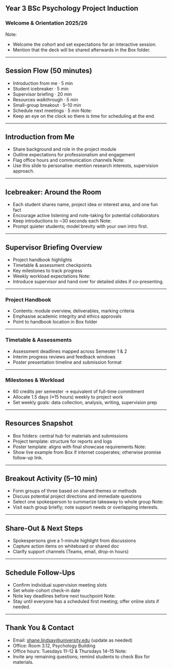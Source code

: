 ## Year 3 BSc Psychology Project Induction
### Welcome & Orientation 2025/26
Note:
- Welcome the cohort and set expectations for an interactive session.
- Mention that the deck will be shared afterwards in the Box folder.

---

## Session Flow (50 minutes)
- Introduction from me · 5 min
- Student icebreaker · 5 min
- Supervisor briefing · 20 min
- Resources walkthrough · 5 min
- Small-group breakout · 5–10 min
- Schedule next meetings · 5 min
Note:
- Keep an eye on the clock so there is time for scheduling at the end.

---

## Introduction from Me
- Share background and role in the project module
- Outline expectations for professionalism and engagement
- Flag office hours and communication channels
Note:
- Use this slide to personalise: mention research interests, supervision approach.

---

## Icebreaker: Around the Room
- Each student shares name, project idea or interest area, and one fun fact
- Encourage active listening and note-taking for potential collaborators
- Keep introductions to ~30 seconds each
Note:
- Prompt quieter students; model brevity with your own intro first.

---

## Supervisor Briefing Overview
- Project handbook highlights
- Timetable & assessment checkpoints
- Key milestones to track progress
- Weekly workload expectations
Note:
- Introduce supervisor and hand over for detailed slides if co-presenting.

------

### Project Handbook
- Contents: module overview, deliverables, marking criteria
- Emphasise academic integrity and ethics approvals
- Point to handbook location in Box folder

------

### Timetable & Assessments
- Assessment deadlines mapped across Semester 1 & 2
- Interim progress reviews and feedback windows
- Poster presentation timeline and submission format

------

### Milestones & Workload
- 60 credits per semester → equivalent of full-time commitment
- Allocate 1.5 days (≈15 hours) weekly to project work
- Set weekly goals: data collection, analysis, writing, supervision prep

---

## Resources Snapshot
- Box folders: central hub for materials and submissions
- Project template: structure for reports and logs
- Poster template: aligns with final showcase requirements
Note:
- Show live example from Box if internet cooperates; otherwise promise follow-up link.

---

## Breakout Activity (5–10 min)
- Form groups of three based on shared themes or methods
- Discuss potential project directions and immediate questions
- Select one spokesperson to summarize takeaway to whole group
Note:
- Visit each group briefly; note support needs or overlapping interests.

---

## Share-Out & Next Steps
- Spokespersons give a 1-minute highlight from discussions
- Capture action items on whiteboard or shared doc
- Clarify support channels (Teams, email, drop-in hours)

---

## Schedule Follow-Ups
- Confirm individual supervision meeting slots
- Set whole-cohort check-in date
- Note key deadlines before next touchpoint
Note:
- Stay until everyone has a scheduled first meeting; offer online slots if needed.

---

## Thank You & Contact
- Email: shane.lindsay@university.edu (update as needed)
- Office: Room 3.12, Psychology Building
- Office hours: Tuesdays 11–12 & Thursdays 14–15
Note:
- Invite any remaining questions; remind students to check Box for materials.

